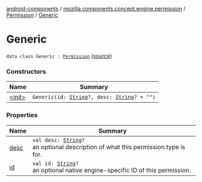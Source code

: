 [android-components](../../../index.md) / [mozilla.components.concept.engine.permission](../../index.md) / [Permission](../index.md) / [Generic](./index.md)

# Generic

`data class Generic : `[`Permission`](../index.md) [(source)](https://github.com/mozilla-mobile/android-components/blob/master/components/concept/engine/src/main/java/mozilla/components/concept/engine/permission/PermissionRequest.kt#L78)

### Constructors

| Name | Summary |
|---|---|
| [&lt;init&gt;](-init-.md) | `Generic(id: `[`String`](https://kotlinlang.org/api/latest/jvm/stdlib/kotlin/-string/index.html)`?, desc: `[`String`](https://kotlinlang.org/api/latest/jvm/stdlib/kotlin/-string/index.html)`? = "")` |

### Properties

| Name | Summary |
|---|---|
| [desc](desc.md) | `val desc: `[`String`](https://kotlinlang.org/api/latest/jvm/stdlib/kotlin/-string/index.html)`?`<br>an optional description of what this permission type is for. |
| [id](id.md) | `val id: `[`String`](https://kotlinlang.org/api/latest/jvm/stdlib/kotlin/-string/index.html)`?`<br>an optional native engine-specific ID of this permission. |
